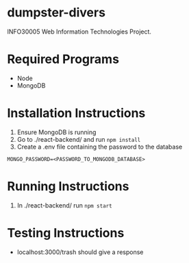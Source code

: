 # dumpster-divers

INFO30005 Web Information Technologies Project.

# Required Programs
- Node
- MongoDB

# Installation Instructions
1. Ensure MongoDB is running
2. Go to ./react-backend/ and run `npm install`
3. Create a .env file containing the password to the database
```
MONGO_PASSWORD=<PASSWORD_TO_MONGODB_DATABASE>
```

# Running Instructions
1. In ./react-backend/ run `npm start`


# Testing Instructions
- localhost:3000/trash should give a response
